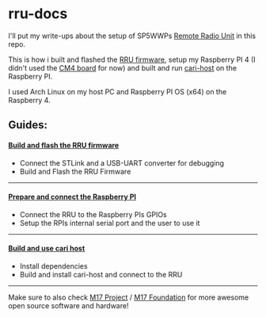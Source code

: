 # rru-docs

I'll put my write-ups about the setup of SP5WWPs [Remote Radio Unit](https://github.com/M17-Project/rru-rf-hw) in this repo.

This is how i built and flashed the [RRU firmware](https://github.com/M17-Project/rru-rf-fw.git), setup my Raspberry PI 4 (I didn't used the [CM4 board](https://github.com/M17-Project/rru-cm4-hw.git) for now) and built and run [cari-host](https://github.com/M17-Project/cari-host.git) on the Raspberry PI.

I used Arch Linux on my host PC and Raspberry PI OS (x64) on the Raspberry 4.

Guides:
---

#### [Build and flash the RRU firmware](build_and_flash_firmware.md)
- Connect the STLink and a USB-UART converter for debugging
- Build and Flash the RRU Firmware

---

#### [Prepare and connect the Raspberry PI](prepare_raspberry_pi.md)
- Connect the RRU to the Raspberry PIs GPIOs
- Setup the RPIs internal serial port and the user to use it

---

#### [Build and use cari host](build_and_use_cari_host.md)
- Install dependencies
- Build and install cari-host and connect to the RRU

---

Make sure to also check [M17 Project](https://m17project.org/) / [M17 Foundation](https://m17foundation.org/) for more awesome open source software and hardware!
